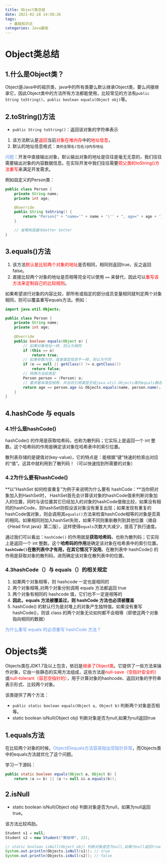 ```yaml
---
title: Object类总结
date: 2021-02-28 14:58:26
tags:
  - 基础知识点
categories: Java基础
---
```


<!-- toc -->

# Object类总结

## 1.什么是Object类？

Object是Java中的祖宗类，java中的所有类要么默认继承Object类，要么间接继承它，因此Object类中的方法所有方法都能使用，比较常见的方法有`public String toString()`、`public boolean equals(Object obj)`等。

## 2.toString()方法

- `public String toString()`：返回该对象的字符串表示

1. 该方法默认是<font color='red'>返回</font>当前<font color='red'>对象在</font><font color='red'>堆内存</font>中的<font color='red'>地址信息</font>，
2. 默认的地址信息格式：`类的全限名(包名)@内存地址`

<font color='cornflowerblue'>问题</font>：开发中直接输出对象，默认输出对象的地址是往往是毫无无意的，我们往往需要输出对象的内容数据信息。在实际开发中我们往往需要<font color='red'>把父类的toString()方法重写</font>来满足开发需求。

例如自定义的Person类：

```java
public class Person {  
    private String name;
    private int age;

    @Override
    public String toString() {
        return "Person{" + "name='" + name + '\'' + ", age=" + age + '}';
    }

    // 省略构造器与Getter Setter
}
```



## 3.equals()方法

1. 该方法<font color='red'>默认是比较两个对象的地址</font>是否相同，相同则返回true，反之返回false。
2. 直接比较两个对象的地址是否相等完全可以使用 `==` 来替代，因此可以<font color='red'>重写该方法来定制自己的比较规则</font>。

如果希望进行对象的内容比较，即所有或指定的部分成员变量相同就判定两个对象相同，则可以覆盖重写equals方法。例如：

```java
import java.util.Objects;

public class Person {	
	private String name;
	private int age;
	
    @Override
    public boolean equals(Object o) {
        // 如果对象地址一样，则认为相同
        if (this == o)
            return true;
        // 如果参数为空，或者类型信息不一样，则认为不同
        if (o == null || getClass() != o.getClass())
            return false;
        // 转换为当前类型
        Person person = (Person) o;
        // 要求基本类型相等，并且将引用类型交给java.util.Objects类的equals静态方法取用结果
        return age == person.age && Objects.equals(name, person.name);
    }
}
```

## 4.hashCode 与 equals

### 4.1什么是hashCode()

hashCode() 的作用是获取哈希码，也称为散列码；它实际上是返回一个 int 整数。这个哈希码的作用是确定该对象在哈希表中的索引位置。

散列表存储的是键值对(key-value)，它的特点是：能根据“键”快速的检索出对应的“值”。这其中就利用到了散列码！（可以快速找到所需要的对象）

### 4.2为什么要有hashCode()

**以“HashSet 如何检查重复”为例子来说明为什么要有 hashCode：**当你把对象加入到HashSet时， HashSet首先会计算该对象的hashCode值来判断对象加入的位置，同时与该位置其它已经加入的对象的hashCode值做比较，如果没有相同的hashCode，则hashSet则假设该对象没有重复出现；如果发现有重复的hashCode值对象，则会调用其`equals()`方法来检查hashCode相等的对象是否真的相同。如果相同则加入hashSet失败，如果不同则重新散列到其他位置（摘自《Head first java》第二版），这样使得`equals`次数大大减少，提高了执行速度。

通过我们可以看出：`hashCode()` 的作用就是**获取哈希码**，也称为散列码；它实际上是返回一个 int 整数。这个**哈希码的作用**是确定该对象在哈希表中的索引位置。**`hashCode()`在散列表中才有用，在其它情况下没用**。在散列表中 hashCode() 的作用是获取对象的散列码，进而确定该对象在散列表中的位置。

### 4.3hashCode（）与 equals（）的相关规定

1. 如果两个对象相等，则 hashcode 一定也是相同的
2. 两个对象相等,对两个对象分别调用 equals 方法都返回 true
3. 两个对象有相同的 hashcode 值，它们也不一定是相等的
4. **因此，equals 方法被覆盖过，则 hashCode 方法也必须被覆盖**
5. hashCode() 的默认行为是对堆上的对象产生独特值。如果没有重写 hashCode()，则该 class 的两个对象无论如何都不会相等（即使这两个对象指向相同的数据）

<font color='cornflowerblue'>为什么重写 equals 时必须重写 hashCode 方法？</font>

# Objects类

Objects类在JDK1.7及以上包含，依旧是<font color='red'>继承了Object类</font>。它提供了一些方法来操作对象，它由一些静态的实用方法组成，这些方法是<font color='red'>null-save（空指针安全的）</font>或<font color='red'>null-tolerant（容忍空指针的）</font>，用于计算对象的hashcode、返回对象的字符串表示形式、比较两个对象。

该类提供了两个方法：

- `public static boolean equals(Object a, Object b)`:判断两个对象是否相等。
- static boolean isNull(Object obj) 判断对象是否为null,如果为null返回true

## 1.equals方法

在比较两个对象的时候，<font color='cornflowerblue'>Object的equals方法容易抛出空指针异常</font>，而Objects类中的equals方法就优化了这个问题。

学习一下源码：

```java
public static boolean equals(Object a, Object b) {  
    return (a == b) || (a != null && a.equals(b));  
```

## 2.isNull

- static boolean isNull(Object obj) 判断对象是否为null，如果为null返回true。

该方法比较鸡肋。

```java
Student s1 = null;
Student s2 = new Student("蔡徐坤", 22);

// static boolean isNull(Object obj) 判断对象是否为null,如果为null返回true
System.out.println(Objects.isNull(s1)); // true
System.out.println(Objects.isNull(s2)); // false
```

